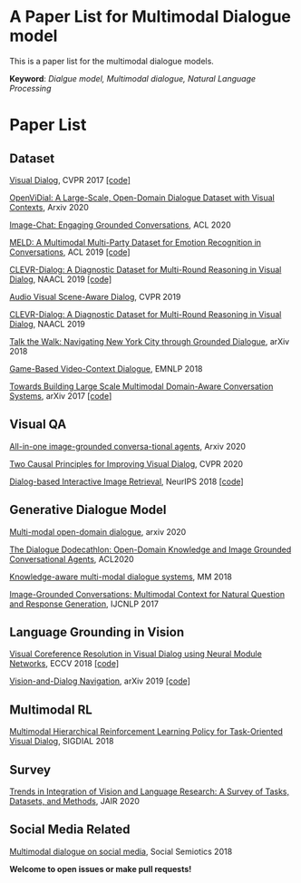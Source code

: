 # A Paper List for Multimodal Dialogue model

This is a paper list for the multimodal dialogue models.

**Keyword**: *Dialgue model, Multimodal dialogue, Natural Language Processing*

# Paper List

## Dataset

[Visual Dialog](https://arxiv.org/abs/1611.08669), CVPR 2017 [[code]](https://github.com/batra-mlp-lab/visdial)

[OpenViDial: A Large-Scale, Open-Domain Dialogue Dataset with Visual Contexts](https://arxiv.org/abs/2012.15015), Arxiv 2020

[Image-Chat: Engaging Grounded Conversations](https://www.aclweb.org/anthology/2020.acl-main.219/), ACL 2020

[MELD: A Multimodal Multi-Party Dataset for Emotion Recognition in Conversations](https://arxiv.org/abs/1810.02508), ACL 2019 [[code]](http://affective-meld.github.io/)

[CLEVR-Dialog: A Diagnostic Dataset for Multi-Round Reasoning in Visual Dialog](https://www.aclweb.org/anthology/N19-1058), NAACL 2019 [[code]](https://github.com/satwikkottur/clevr-dialog)

[Audio Visual Scene-Aware Dialog](https://ieeexplore.ieee.org/document/8953254), CVPR 2019

[CLEVR-Dialog: A Diagnostic Dataset for Multi-Round Reasoning in Visual Dialog](https://www.aclweb.org/anthology/N19-1058/), NAACL 2019

[Talk the Walk: Navigating New York City through Grounded Dialogue](https://arxiv.org/abs/1807.03367), arXiv 2018

[Game-Based Video-Context Dialogue](https://www.aclweb.org/anthology/D18-1012/), EMNLP 2018

[Towards Building Large Scale Multimodal Domain-Aware Conversation Systems](https://arxiv.org/abs/1704.00200), arXiv 2017 [[code]](https://amritasaha1812.github.io/MMD/)

## Visual QA

[All-in-one  image-grounded  conversa-tional agents](https://arxiv.org/abs/1912.12394), Arxiv 2020

[Two Causal Principles for Improving Visual Dialog](https://arxiv.org/abs/1911.10496), CVPR 2020

[Dialog-based Interactive Image Retrieval](https://arxiv.org/abs/1805.00145), NeurIPS 2018 [[code]](https://github.com/XiaoxiaoGuo/fashion-retrieval)

## Generative Dialogue Model

[Multi-modal open-domain dialogue](https://arxiv.org/abs/2010.01082), arxiv 2020

[The Dialogue Dodecathlon: Open-Domain Knowledge and Image Grounded Conversational Agents](https://www.aclweb.org/anthology/2020.acl-main.222/), ACL2020

[Knowledge-aware multi-modal dialogue systems](http://staff.ustc.edu.cn/~hexn/papers/mm18-multimodal-dialog.pdf), MM 2018

[Image-Grounded Conversations: Multimodal Context for Natural Question and Response Generation](https://www.aclweb.org/anthology/I17-1047/), IJCNLP 2017

## Language Grounding in Vision

[Visual Coreference Resolution in Visual Dialog using Neural Module Networks](https://arxiv.org/abs/1809.01816), ECCV 2018 [[code]](https://github.com/facebookresearch/corefnmn)

[Vision-and-Dialog Navigation](https://arxiv.org/abs/1907.04957), arXiv 2019 [[code]](https://github.com/mmurray/cvdn)

## Multimodal RL

[Multimodal Hierarchical Reinforcement Learning Policy for Task-Oriented Visual Dialog](https://arxiv.org/abs/1805.03257), SIGDIAL 2018


## Survey

[Trends in Integration of Vision and Language Research: A Survey of Tasks, Datasets, and Methods](https://arxiv.org/abs/1907.09358), JAIR 2020

## Social Media Related

[Multimodal dialogue on social media](https://www.tandfonline.com/doi/full/10.1080/10350330.2018.1504732), Social Semiotics 2018

**Welcome to open issues or make pull requests!**
